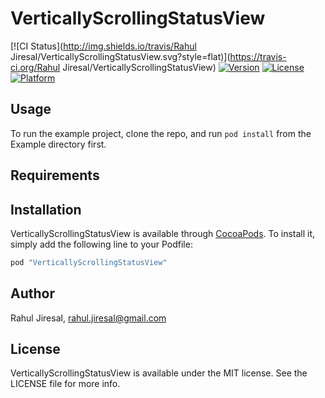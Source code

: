 # VerticallyScrollingStatusView

[![CI Status](http://img.shields.io/travis/Rahul Jiresal/VerticallyScrollingStatusView.svg?style=flat)](https://travis-ci.org/Rahul Jiresal/VerticallyScrollingStatusView)
[![Version](https://img.shields.io/cocoapods/v/VerticallyScrollingStatusView.svg?style=flat)](http://cocoapods.org/pods/VerticallyScrollingStatusView)
[![License](https://img.shields.io/cocoapods/l/VerticallyScrollingStatusView.svg?style=flat)](http://cocoapods.org/pods/VerticallyScrollingStatusView)
[![Platform](https://img.shields.io/cocoapods/p/VerticallyScrollingStatusView.svg?style=flat)](http://cocoapods.org/pods/VerticallyScrollingStatusView)

## Usage

To run the example project, clone the repo, and run `pod install` from the Example directory first.

## Requirements

## Installation

VerticallyScrollingStatusView is available through [CocoaPods](http://cocoapods.org). To install
it, simply add the following line to your Podfile:

```ruby
pod "VerticallyScrollingStatusView"
```

## Author

Rahul Jiresal, rahul.jiresal@gmail.com

## License

VerticallyScrollingStatusView is available under the MIT license. See the LICENSE file for more info.
